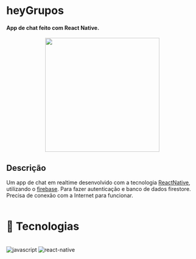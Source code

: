 # heyGrupos
<h4>App de chat feito com React Native.</h4>



<div align="center"> 
   <img width="300" src="src/assets/to_readme/demonstration.GIF"> 
</div>

## <b>Descrição</b>
Um app de chat em realtime desenvolvido com a tecnologia [ReactNative](https://reactnative.dev/), utilizando o [firebase](https://firebase.google.com/).
Para fazer autenticação e banco de dados firestore. Precisa de conexão com a Internet para funcionar.<br><br>

# 🚀 Tecnologias
<div style="display: inline_block"><br/>
   <img alt="javascript" src="https://img.shields.io/badge/JavaScript-F7DF1E?style=for-the-badge&logo=javascript&logoColor=black" />
   <img alt="react-native" src="https://img.shields.io/badge/React_Native-20232A?style=for-the-badge&logo=react&logoColor=61DAFB" />
</div>

